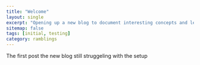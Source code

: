 ```yaml
---
title: "Welcome"
layout: single
excerpt: "Opening up a new blog to document interesting concepts and lessons learned"
sitemap: false
tags: [initial, testing]
category: ramblings
---
```

The first post the new blog still struggeling with the setup
